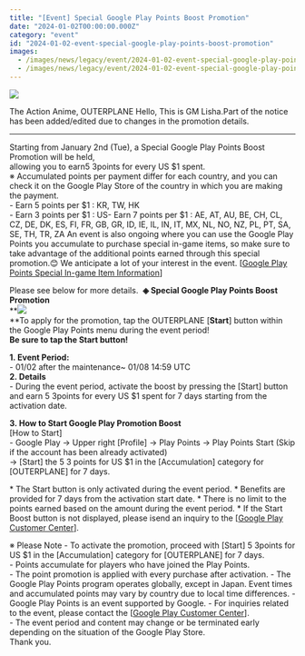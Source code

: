 ```yaml
---
title: "[Event] Special Google Play Points Boost Promotion"
date: "2024-01-02T00:00:00.000Z"
category: "event"
id: "2024-01-02-event-special-google-play-points-boost-promotion"
images:
  - /images/news/legacy/event/2024-01-02-event-special-google-play-points-boost-promotion/15ec762f451241e8a299f5cacbc57ea9.webp
  - /images/news/legacy/event/2024-01-02-event-special-google-play-points-boost-promotion/b1111b6ee2b2488a8efd6913ddfac56b_002.webp
---
```


![](/images/news/legacy/event/2024-01-02-event-special-google-play-points-boost-promotion/15ec762f451241e8a299f5cacbc57ea9.webp)  
  
The Action Anime, OUTERPLANE Hello, This is GM Lisha.Part of the notice has been added/edited due to changes in the promotion details.

* * *

  
Starting from January 2nd (Tue), a Special Google Play Points Boost Promotion will be held,  
allowing you to earn5 3points for every US $1 spent.  
※ Accumulated points per payment differ for each country, and you can check it on the Google Play Store of the country in which you are making the payment.  
\- Earn 5 points per $1 : KR, TW, HK  
\- Earn 3 points per $1 : US- Earn 7 points per $1 : AE, AT, AU, BE, CH, CL, CZ, DE, DK, ES, FI, FR, GB, GR, ID, IE, IL, IN, IT, MX, NL, NO, NZ, PL, PT, SA, SE, TH, TR, ZA An event is also ongoing where you can use the Google Play Points you accumulate to purchase special in-game items, so make sure to take advantage of the additional points earned through this special promotion.😊 We anticipate a lot of your interest in the event. \[[Google Play Points Special In-game Item Information](https://page.onstove.com/outerplane/EN/view/9937411)\]  
  
Please see below for more details.  **◈ Special Google Play Points Boost Promotion**  
**![](/images/news/legacy/event/2024-01-02-event-special-google-play-points-boost-promotion/b1111b6ee2b2488a8efd6913ddfac56b_002.webp)  
**To apply for the promotion, tap the OUTERPLANE \[**Start**\] button within the Google Play Points menu during the event period!  
**Be sure to tap the Start button!**  
  
**1. Event Period:**  
\- 01/02 after the maintenance~ 01/08 14:59 UTC  
**2. Details**  
\- During the event period, activate the boost by pressing the \[Start\] button  
and earn 5 3points for every US $1 spent for 7 days starting from the activation date.  
  
**3. How to Start Google Play Promotion Boost**  
\[How to Start\]  
\- Google Play → Upper right \[Profile\] → Play Points → Play Points Start (Skip if the account has been already activated)  
→ \[Start\] the 5 3 points for US $1 in the \[Accumulation\] category for \[OUTERPLANE\] for 7 days.  
  
\* The Start button is only activated during the event period. \* Benefits are provided for 7 days from the activation start date. \* There is no limit to the points earned based on the amount during the event period. \* If the Start Boost button is not displayed, please isend an inquiry to the \[[Google Play Customer Center](https://support.google.com/googleplay/answer/9789798?sjid=3194071851570181923-AP&visit_id=638198137739830093-1490599326&rd=1)\].  
  
※ Please Note - To activate the promotion, proceed with \[Start\] 5 3points for US $1 in the \[Accumulation\] category for \[OUTERPLANE\] for 7 days.  
\- Points accumulate for players who have joined the Play Points.  
\- The point promotion is applied with every purchase after activation. - The Google Play Points program operates globally, except in Japan. Event times and accumulated points may vary by country due to local time differences. - Google Play Points is an event supported by Google. - For inquiries related to the event, please contact the \[[Google Play Customer Center](https://support.google.com/googleplay/answer/9789798?sjid=3194071851570181923-AP&visit_id=638198137739830093-1490599326&rd=1)\].  
\- The event period and content may change or be terminated early depending on the situation of the Google Play Store.  
Thank you.
